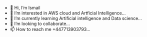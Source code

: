 - 👋 Hi, I’m Ismail
- 👀 I’m interested in AWS cloud and Artficial Intelligence...
- 🌱 I’m currently learning Artificial intelligence and Data science...
- 💞️ I’m looking to collaborate...
- 📫 How to reach me +447713903793...

<!---
nurtslim/nurtslim is a ✨ special ✨ repository because its `README.md` (this file) appears on your GitHub profile.
You can click the Preview link to take a look at your changes.
--->
